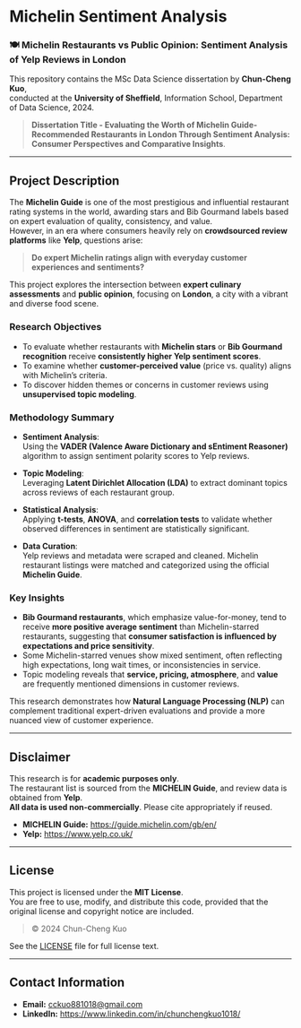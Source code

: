 # Michelin Sentiment Analysis
### 🍽️ Michelin Restaurants vs Public Opinion: Sentiment Analysis of Yelp Reviews in London


This repository contains the MSc Data Science dissertation by **Chun-Cheng Kuo**,  
conducted at the **University of Sheffield**, Information School, Department of Data Science, 2024.

> **Dissertation Title - Evaluating the Worth of Michelin Guide-Recommended Restaurants in London Through Sentiment Analysis: Consumer Perspectives and Comparative Insights**.

---

## Project Description

The **Michelin Guide** is one of the most prestigious and influential restaurant rating systems in the world, awarding stars and Bib Gourmand labels based on expert evaluation of quality, consistency, and value.  
However, in an era where consumers heavily rely on **crowdsourced review platforms** like **Yelp**, questions arise:

> **Do expert Michelin ratings align with everyday customer experiences and sentiments?**

This project explores the intersection between **expert culinary assessments** and **public opinion**, focusing on **London**, a city with a vibrant and diverse food scene.

### Research Objectives

- To evaluate whether restaurants with **Michelin stars** or **Bib Gourmand recognition** receive **consistently higher Yelp sentiment scores**.
- To examine whether **customer-perceived value** (price vs. quality) aligns with Michelin’s criteria.
- To discover hidden themes or concerns in customer reviews using **unsupervised topic modeling**.

### Methodology Summary

- **Sentiment Analysis**:  
  Using the **VADER (Valence Aware Dictionary and sEntiment Reasoner)** algorithm to assign sentiment polarity scores to Yelp reviews.

- **Topic Modeling**:  
  Leveraging **Latent Dirichlet Allocation (LDA)** to extract dominant topics across reviews of each restaurant group.

- **Statistical Analysis**:  
  Applying **t-tests**, **ANOVA**, and **correlation tests** to validate whether observed differences in sentiment are statistically significant.

- **Data Curation**:  
  Yelp reviews and metadata were scraped and cleaned. Michelin restaurant listings were matched and categorized using the official **Michelin Guide**.

### Key Insights

- **Bib Gourmand restaurants**, which emphasize value-for-money, tend to receive **more positive average sentiment** than Michelin-starred restaurants, suggesting that **consumer satisfaction is influenced by expectations and price sensitivity**.
- Some Michelin-starred venues show mixed sentiment, often reflecting high expectations, long wait times, or inconsistencies in service.
- Topic modeling reveals that **service, pricing, atmosphere**, and **value** are frequently mentioned dimensions in customer reviews.

This research demonstrates how **Natural Language Processing (NLP)** can complement traditional expert-driven evaluations and provide a more nuanced view of customer experience.

---

## Disclaimer

This research is for **academic purposes only**.  
The restaurant list is sourced from the **MICHELIN Guide**, and review data is obtained from **Yelp**.  
**All data is used non-commercially**. Please cite appropriately if reused.

- **MICHELIN Guide:** https://guide.michelin.com/gb/en/
- **Yelp:** https://www.yelp.co.uk/

---

## License

This project is licensed under the **MIT License**.  
You are free to use, modify, and distribute this code, provided that the original license and copyright notice are included. 

> © 2024 Chun-Cheng Kuo

See the [LICENSE](./LICENSE) file for full license text.

---

## Contact Information

- **Email:** cckuo881018@gmail.com
- **LinkedIn:** https://www.linkedin.com/in/chunchengkuo1018/
